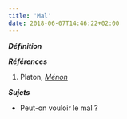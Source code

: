 ```yaml
---
title: 'Mal'
date: 2018-06-07T14:46:22+02:00
---
```


***Définition*** 

>

***Références***

1. Platon, <u>*Ménon*</u>

***Sujets***

- Peut-on vouloir le mal ?
